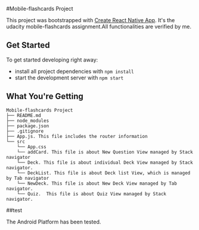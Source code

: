#Mobile-flashcards Project

This project was bootstrapped with [Create React Native App](https://github.com/react-community/create-react-native-app).
It's the udacity mobile-flashcards assignment.All functionalities are verified by me.

## Get Started

To get started developing right away:

* install all project dependencies with `npm install`
* start the development server with `npm start`

## What You're Getting

```
Mobile-flashcards Project
├── README.md
├── node_modules
├── package.json
├── .gitignore
├── App.js. This file includes the router information
└── src
    └── App.css
    └── addCard. This file is about New Question View managed by Stack navigator
    └── Deck. This file is about individual Deck View managed by Stack navigator.
    └── DeckList. This file is about Deck list View, which is managed by Tab navigator
    └── NewDeck. This file is about New Deck View managed by Tab navigator.  
    └── Quiz.  This file is about Quiz View managed by Stack navigator.
 ```
 
 ##test
 
 The Android Platform has been tested.
 